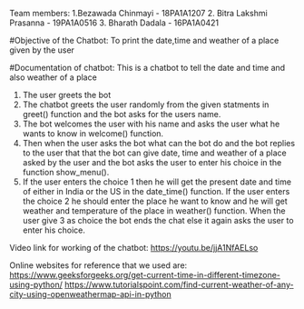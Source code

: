 Team members:
1.Bezawada Chinmayi - 18PA1A1207
2. Bitra Lakshmi Prasanna - 19PA1A0516
3. Bharath Dadala - 16PA1A0421


#Objective of the Chatbot:
       To print the date,time and weather of a place given by the user
       
       
#Documentation of chatbot:
This is a chatbot to tell the date and time and also weather of a place
1. The user greets the bot
2. The chatbot greets the user randomly from the given statments in greet() function and the bot asks for the users name.
3. The bot welcomes the user with his name and asks the user what he wants to know in welcome() function.
4. Then when the user asks the bot what can the bot do and the bot replies to the user that that the bot can give date, time and weather of a place asked by the user and the bot     asks the user to enter his choice in the function show_menu().
5. If the user enters the choice 1 then he will get the present date and time of either in India or the US in the date_time() function. If the user enters the choice 2 he should enter the place he want to know and he will get weather and temperature of the place in weather() function. When the user give 3 as choice the bot ends the chat else it again asks the user to enter his choice.



Video link for working of the chatbot:
https://youtu.be/jjA1NfAELso



Online websites for reference that we used are:
https://www.geeksforgeeks.org/get-current-time-in-different-timezone-using-python/
https://www.tutorialspoint.com/find-current-weather-of-any-city-using-openweathermap-api-in-python


